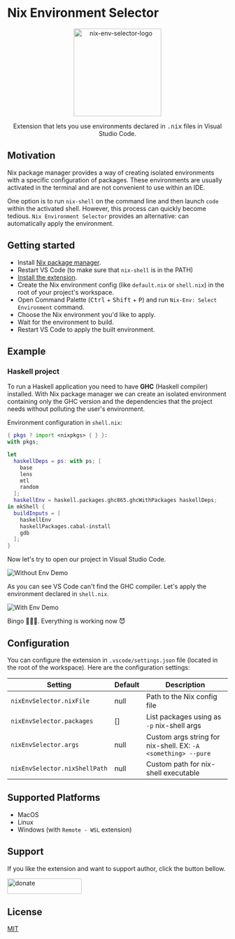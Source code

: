 # Nix Environment Selector

<p align="center">
  <img
    width="200"
    height="200"
    src="https://raw.githubusercontent.com/arrterian/nix-env-selector/master/resources/icon.png"
    alt="nix-env-selector-logo"/>
</p>

<p align="center">
  Extension that lets you use environments declared in <kbd>.nix</kbd> files in Visual Studio Code.
</p>

## Motivation

Nix package manager provides a way of creating isolated
environments with a specific configuration of packages.
These environments are usually activated in the terminal
and are not convenient to use within an IDE.

One option is to run `nix-shell` on the command line and then
launch `code` within the activated shell.
However, this process can quickly become tedious.
`Nix Environment Selector` provides an alternative: can automatically apply the environment.

## Getting started

-   Install [Nix package manager](https://nixos.org/nix/).
-   Restart VS Code (to make sure that `nix-shell` is in the PATH)
-   [Install the extension](https://marketplace.visualstudio.com/items?itemName=arrterian.nix-env-selector).
-   Create the Nix environment config (like `default.nix` or `shell.nix`) in
    the root of your project's workspace.
-   Open Command Palette (<kbd>Ctrl</kbd> + <kbd>Shift</kbd> + <kbd>P</kbd>)
    and run `Nix-Env: Select Environment` command.
-   Choose the Nix environment you'd like to apply.
-   Wait for the environment to build.
-   Restart VS Code to apply the built environment.

## Example

### Haskell project

To run a Haskell application you need to have **GHC** (Haskell compiler) installed.
With Nix package manager we can create an isolated environment containing only
the GHC version and the dependencies that the project needs without
polluting the user's environment.

Environment configuration in `shell.nix`:

```nix
{ pkgs ? import <nixpkgs> { } }:
with pkgs;

let
  haskellDeps = ps: with ps; [
    base
    lens
    mtl
    random
  ];
  haskellEnv = haskell.packages.ghc865.ghcWithPackages haskellDeps;
in mkShell {
  buildInputs = [
    haskellEnv
    haskellPackages.cabal-install
    gdb
  ];
}
```

Now let's try to open our project in Visual Studio Code.

![Without Env Demo](resources/without-env-demo.gif)

As you can see VS Code can't find the GHC compiler. Let's apply
the environment declared in `shell.nix`.

![With Env Demo](resources/with-env-demo.gif)

Bingo 🎉🎉🎉. Everything is working now 😈

## Configuration

You can configure the extension in `.vscode/settings.json`
file (located in the root of the workspace). Here are the configuration settings:

| Setting                       | Default | Description                                                   |
| ----------------------------- | ------- | ------------------------------------------------------------- |
| `nixEnvSelector.nixFile`      | null    | Path to the Nix config file                                   |
| `nixEnvSelector.packages`     | []      | List packages using as `-p` nix-shell args                    |
| `nixEnvSelector.args`         | null    | Custom args string for nix-shell. EX: `-A <something> --pure` |
| `nixEnvSelector.nixShellPath` | null    | Custom path for nix-shell executable                          |

## Supported Platforms

-   MacOS
-   Linux
-   Windows (with `Remote - WSL` extension)

## Support

If you like the extension and want to support author, click the button bellow.

<a
  href="https://secure.wayforpay.com/button/b2fdead505bff"
  alt="donate">
  <img
      width="170"
      height="35"
      src="https://raw.githubusercontent.com/arrterian/nix-env-selector/master/resources/donate-wfp.png"
      alt="donate"/>
</a>

## License

[MIT](LICENSE)

